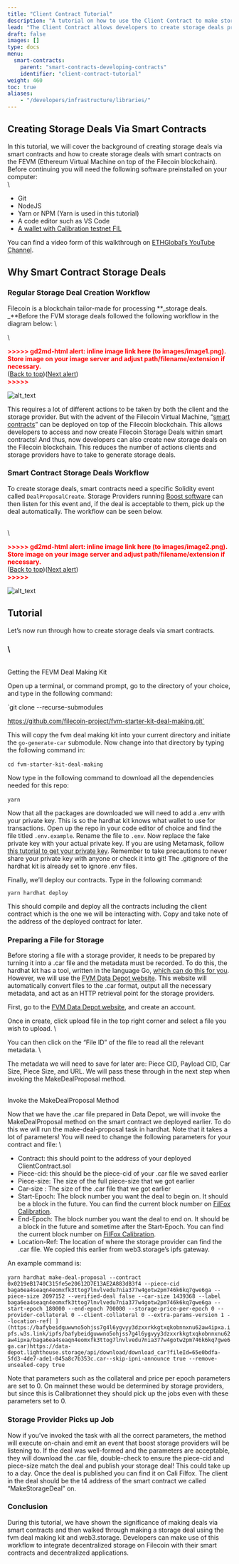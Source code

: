 ```yaml
---
title: "Client Contract Tutorial"
description: "A tutorial on how to use the Client Contract to make storage deals via smart contracts."
lead: "The Client Contract allows developers to create storage deals programmatically via smart contracts."
draft: false
images: []
type: docs
menu:
  smart-contracts:
    parent: "smart-contracts-developing-contracts"
    identifier: "client-contract-tutorial"
weight: 460
toc: true
aliases:
    - "/developers/infrastructure/libraries/"
---
```

## Creating Storage Deals Via Smart Contracts

In this tutorial, we will cover the background of creating storage deals via smart contracts and how to create storage deals with smart contracts on the FEVM (Ethereum Virtual Machine on top of the Filecoin blockchain). Before continuing you will need the following software preinstalled on your computer: \
 \




* Git
* NodeJS
* Yarn or NPM (Yarn is used in this tutorial)
* A code editor such as VS Code
* [A wallet with Calibration testnet FIL](https://docs.filecoin.io/developers/smart-contracts/quickstart/#create-a-wallet)

You can find a video form of this walkthrough on [ETHGlobal’s YouTube Channel](https://www.youtube.com/watch?v=27EV3gQGY9k). 


## Why Smart Contract Storage Deals


### Regular Storage Deal Creation Workflow

Filecoin is a blockchain tailor-made for processing **_storage deals. _**Before the FVM storage deals followed the following workflow in the diagram below: \


 \


<p id="gdcalert1" ><span style="color: red; font-weight: bold">>>>>>  gd2md-html alert: inline image link here (to images/image1.png). Store image on your image server and adjust path/filename/extension if necessary. </span><br>(<a href="#">Back to top</a>)(<a href="#gdcalert2">Next alert</a>)<br><span style="color: red; font-weight: bold">>>>>> </span></p>


![alt_text](images/image1.png "image_tooltip")


This requires a lot of different actions to be taken by both the client and the storage provider. But with the advent of the Filecoin Virtual Machine, “[smart contracts](https://docs.filecoin.io/developers/smart-contracts/filecoin-virtual-machine/)” can be deployed on top of the Filecoin blockchain. This allows developers to access and now create Filecoin Storage Deals within smart contracts! And thus, now developers can also create new storage deals on the Filecoin blockchain. This reduces the number of actions clients and storage providers have to take to generate storage deals.


### Smart Contract Storage Deals Workflow

To create storage deals, smart contracts need a specific Solidity event called `DealProposalCreate`. Storage Providers running [Boost software](https://boost.filecoin.io/) can then listen for this event and, if the deal is acceptable to them, pick up the deal automatically. The workflow can be seen below.

 \
 \


<p id="gdcalert2" ><span style="color: red; font-weight: bold">>>>>>  gd2md-html alert: inline image link here (to images/image2.png). Store image on your image server and adjust path/filename/extension if necessary. </span><br>(<a href="#">Back to top</a>)(<a href="#gdcalert3">Next alert</a>)<br><span style="color: red; font-weight: bold">>>>>> </span></p>


![alt_text](images/image2.png "image_tooltip")
  

 


## Tutorial

Let’s now run through how to create storage deals via smart contracts.


###  \
 \
Getting the FEVM Deal Making Kit

Open up a terminal, or command prompt, go to the directory of your choice, and type in the following command:

`git clone --recurse-submodules

 https://github.com/filecoin-project/fvm-starter-kit-deal-making.git`

This will copy the fvm deal making kit into your current directory and initiate the `go-generate-car` submodule. Now change into that directory by typing the following command in: \
 \
`cd fvm-starter-kit-deal-making` 

Now type in the following command to download all the dependencies needed for this repo: \
 \
`yarn`

Now that all the packages are downloaded we will need to add a .env with your private key. This is so the hardhat kit knows what wallet to use for transactions. Open up the repo in your code editor of choice and find the file titled `.env.example`. Rename the file to `.env`. Now replace the fake private key with your actual private key. If you are using Metamask, follow [this tutorial to get your private key](https://support.metamask.io/hc/en-us/articles/360015289632-How-to-export-an-account-s-private-key#:~:text=On%20the%20account%20page%2C%20click,click%20%E2%80%9CConfirm%E2%80%9D%20to%20proceed.). Remember to take precautions to never share your private key with anyone or check it into git! The .gitignore of the hardhat kit is already set to ignore .env files.

Finally, we’ll deploy our contracts. Type in the following command:

`yarn hardhat deploy`

This should compile and deploy all the contracts including the client contract which is the one we will be interacting with. Copy and take note of the address of the deployed contract for later. 


### Preparing a File for Storage

Before storing a file with a storage provider, it needs to be prepared by turning it into a .car file and the metadata must be recorded. To do this, the hardhat kit has a tool, written in the language Go, [which can do this for you](https://github.com/filecoin-project/fevm-hardhat-kit/tree/main/tools). However, we will use the [FVM Data Depot website](https://data.lighthouse.storage/). This website will automatically convert files to the .car format, output all the necessary metadata, and act as an HTTP retrieval point for the storage providers.

First, go to the [FVM Data Depot website](https://data.lighthouse.storage/), and create an account.

Once in create, click upload file in the top right corner and select a file you wish to upload. \


You can then click on the “File ID” of the file to read all the relevant metadata. \


The metadata we will need to save for later are: Piece CID, Payload CID, Car Size, Piece Size, and URL. We will pass these through in the next step when invoking the MakeDealProposal method. 

 \
Invoke the MakeDealProposal Method

Now that we have the .car file prepared in Data Depot, we will invoke the MakeDealProposal method on the smart contract we deployed earlier. To do this we will run the make-deal-proposal task in hardhat. Note that it takes a lot of parameters! You will need to change the following parameters for your contract and file: \




* Contract: this should point to the address of your deployed ClientContract.sol
* Piece-cid: this should be the piece-cid of your .car file we saved earlier
* Piece-size: The size of the full piece-size that we got earlier
* Car-size : The size of the .car file that we got earlier
* Start-Epoch: The block number you want the deal to begin on. It should be a block in the future. You can find the current block number on [FilFox Calibration](https://calibration.filfox.info/en). 
* End-Epoch: The block number you want the deal to end on. It should be a block in the future and sometime after the Start-Epoch. You can find the current block number on [FilFox Calibration](https://calibration.filfox.info/en). 
* Location-Ref: The location of where the storage provider can find the .car file. We copied this earlier from web3.storage’s ipfs gateway.

An example command is: \
 \
`yarn hardhat make-deal-proposal --contract 0x0219eB1740C315fe5e20612D7E13AE2A883dB3f4 --piece-cid baga6ea4seaqn4eomxfk3ttog7lnvlvedu7nia377w4gotw2pm746k6kq7gwe6ga --piece-size 2097152 --verified-deal false --car-size 1439368 --label baga6ea4seaqn4eomxfk3ttog7lnvlvedu7nia377w4gotw2pm746k6kq7gwe6ga --start-epoch 180000 --end-epoch 700000 --storage-price-per-epoch 0 --provider-collateral 0 --client-collateral 0 --extra-params-version 1 --location-ref[ ](https://bafybeidguwwno5ohjss7g4l6ygvyy3dzxxrkkgtxqkobnnxnu62aw4ipxa.ipfs.w3s.link/ipfs/bafybeidguwwno5ohjss7g4l6ygvyy3dzxxrkkgtxqkobnnxnu62aw4ipxa/baga6ea4seaqn4eomxfk3ttog7lnvlvedu7nia377w4gotw2pm746k6kq7gwe6ga.car)https://data-depot.lighthouse.storage/api/download/download_car?fileId=65e0bdfa-5fd3-4de7-ade1-045a8c7b353c.car--skip-ipni-announce true --remove-unsealed-copy true`

Note that parameters such as the collateral and price per epoch parameters are set to 0. On mainnet these would be determined by storage providers, but since this is Calibrationnet they should pick up the jobs even with these parameters set to 0.


### Storage Provider Picks up Job

Now if you’ve invoked the task with all the correct parameters, the method will execute on-chain and emit an event that boost storage providers will be listening to. If the deal was well-formed and the parameters are acceptable, they will download the .car file, double-check to ensure the piece-cid and piece-size match the deal and publish your storage deal! This could take up to a day. Once the deal is published you can find it on Cali Filfox. The client in the deal should be the t4 address of the smart contract we called “MakeStorageDeal” on.


### Conclusion

During this tutorial, we have shown the significance of making deals via smart contracts and then walked through making a storage deal using the fvm deal making kit and web3.storage. Developers can make use of this workflow to integrate decentralized storage on Filecoin with their smart contracts and decentralized applications. 



